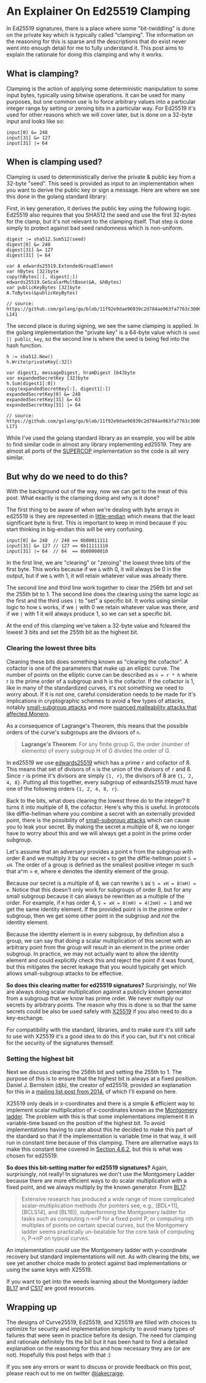 # An Explainer On Ed25519 Clamping

In Ed25519 signatures, there is a place where some "bit-twiddling" is done on the
private key which is typically called "clamping". The information on the
reasoning for this is sparse and the descriptions that do exist never went into
enough detail for me to fully understand it. This post aims to explain the
rationale for doing this clamping and why it works.

## What is clamping?

Clamping is the action of applying some deterministic manipulation to some
input bytes, typically using bitwise operations. It can be used for many
purposes, but one common use is to force arbitrary values into a particular
integer range by setting or zeroing bits in a particular way. For Ed25519 it's
used for other reasons which we will cover later, but is done on a 32-byte
input and looks like so:

```
input[0] &= 248
input[31] &= 127
input[31] |= 64
```

## When is clamping used?

Clamping is used to deterministically derive the private & public key from
a 32-byte "seed". This seed is provided as input to an implementation when you
want to derive the public key or sign a message. Here are where we see this done
in the golang standard library:

First, in key generation, it derives the public key using the following logic.
Ed25519 also requires that you SHA512 the seed and use the first 32-bytes for
the clamp, but it's not relevant to the clamping itself. That step is done
simply to protect against bad seed randomness which is non-uniform.

```
digest := sha512.Sum512(seed)
digest[0] &= 248
digest[31] &= 127
digest[31] |= 64

var A edwards25519.ExtendedGroupElement
var hBytes [32]byte
copy(hBytes[:], digest[:])
edwards25519.GeScalarMultBase(&A, &hBytes)
var publicKeyBytes [32]byte
A.ToBytes(&publicKeyBytes)

// source: https://github.com/golang/go/blob/11f92e9dae96939c2d784ae963fa7763c300660b/src/crypto/ed25519/ed25519.go#L98-L141
```

The second place is during signing, we see the same clamping is applied. In the
golang implementation the "private key" is a 64-byte value which is `seed ||
public_key`, so the second line is where the seed is being fed into the hash
function.

```
h := sha512.New()
h.Write(privateKey[:32])

var digest1, messageDigest, hramDigest [64]byte
var expandedSecretKey [32]byte
h.Sum(digest1[:0])
copy(expandedSecretKey[:], digest1[:])
expandedSecretKey[0] &= 248
expandedSecretKey[31] &= 63
expandedSecretKey[31] |= 64

// source: https://github.com/golang/go/blob/11f92e9dae96939c2d784ae963fa7763c300660b/src/crypto/ed25519/ed25519.go#L162-L171
```

While I've used the golang standard library as an example, you will be able to
find similar code in almost any library implementing ed25519. They are almost
all ports of the [SUPERCOP] implementation so the code is all very similar.

[SUPERCOP]: http://bench.cr.yp.to/supercop.html

## But why do we need to do this?

With the background out of the way, now we can get to the meat of this post.
What exactly is the clamping doing and why is it done?

The first thing to be aware of when we're dealing with byte arrays in ed25519
is they are represented in [little-endian] which means that the least
significant byte is first. This is important to keep in mind because if you
start thinking in big-endian this will be very confusing.

[little-endian]: https://en.wikipedia.org/wiki/Endianness

```
input[0] &= 248  // 248 == 0b00011111
input[31] &= 127 // 127 == 0b11111110
input[31] |= 64  // 64  == 0b00000010
```

In the first line, we are "clearing" or "zeroing" the lowest three bits of the
first byte. This works because if we `&` with 0, it will always be 0 in the
output, but if we `&` with 1, it will retain whatever value was already there.

The second line and third line work together to clear the 256th bit and set the
255th bit to 1. The second line does the clearing using the same logic as the
first and the third uses `|` to "set" a specific bit. It works using similar
logic to how `&` works, if we `|` with 0 we retain whatever value was there,
and if we `|` with 1 it will always produce 1, so we can set a specific bit.

At the end of this clamping we've taken a 32-byte value and fcleared the lowest
3 bits and set the 255th bit as the highest bit.

### Clearing the lowest three bits

Cleaning these bits does something known as "clearing the cofactor". A cofactor
is one of the parameters that make up an elliptic curve. The number of points
on the elliptic curve can be described as `n = r * h` where r is the prime
order of a subgroup and h is the cofactor. If the cofactor is 1, like in many
of the standardized curves, it's not something we need to worry about.  If it
is not one, careful consideration needs to be made for it's implications in
cryptographic schemes to avoid a few types of attacks, notably [small-subgroup
attacks] and more [nuanced malleability attacks that affected
Monero][monero-attack].

As a consequence of Lagrange's Theorem, this means that the possible orders of
the curve's subgroups are the divisors of `n`.

> **Lagrange's Theorem**: For any finite group G, the order (number of
> elements) of every subgroup H of G divides the order of G.

In ed25519 we use [edwards25519] which has a prime `r` and cofactor of 8. This
means that set of divisors of `n` is the union of the divisors of `r` and 8.
Since `r` is prime it's divisors are simply `{1, r}`, the divisors of 8 are
`{1, 2, 4, 8}`. Putting all this together, every subgroup of edwards25519 must
have one of the following orders `{1, 2, 4, 8, r}`.

Back to the bits, what does clearing the lowest three do to the integer? It
turns it into multiple of 8, the cofactor. Here's why this is useful. In
protocols like diffie-hellman where you combine a secret with an externally
provided point, there is the possibility of [small-subgroup attacks] which can
cause you to leak your secret. By making the secret a multiple of 8, we no
longer have to worry about this and we will always get a point in the prime
order subgroup.

Let's assume that an adversary provides a point `H` from the subgroup with
order 8 and we multiply it by our secret `x` to get the diffie-hellman point `S
= xH`. The order of a group is defined as the smallest positive integer m such
that a^m = e, where e denotes the identity element of the group.

Because our secret is a multiple of 8, we can rewrite `S` as `S = xH = 8(mH) =
e`. Notice that this doesn't only work for subgroups of order 8, but for any
small subgroup because it can always be rewritten as a multiple of the order.
For example, if `H` has order 4, `S = xH = 8(mH) = 4(2mH) = 1` and we get the
same identity element. If the provided point is in the prime order `r`
subgroup, then we get some other point in the subgroup and _not_ the identity
element.

Because the identity element is in every subgroup, by definition also a group, we
can say that doing a scalar multiplication of this secret with an arbitrary
point from the group will result in an element in the prime order subgroup. In
practice, we may not actually want to allow the identity element and could
explicitly check this and reject the point if it was found, but this mitigates
the secret leakage that you would typically get which allows small-subgroup
attacks to be effective.

**So does this clearing matter for ed25519 signatures?** Surprisingly, no! We
are always doing scalar multiplication against a publicly known generator from
a subgroup that we know has prime order. We never multiply our secrets by
arbitrary points. The reason why this is done is so that the same secrets could
be also be used safely with [X25519] if you also need to do a key-exchange.

For compatibility with the standard, libraries, and to make sure it's still
safe to use with X25519 it's a good idea to do this if you can, but it's not
critical for the security of the signatures themself.

[small-subgroup attacks]: https://tools.ietf.org/html/rfc2785
[monero-attack]: https://web.getmonero.org/2017/05/17/disclosure-of-a-major-bug-in-cryptonote-based-currencies.html
[edwards25519]: https://tools.ietf.org/html/rfc7748#section-4.1
[X25519]: https://tools.ietf.org/html/rfc7748#section-5

### Setting the highest bit

Next we discuss clearing the 256th
bit and setting the 255th to 1. The purpose of this is to ensure that the
highest bit is always at a fixed position. Daniel J. Bernstein (djb), the
creator of ed25519, provided an explanation for this in a [mailing list post
from 2014], of which I'll expand on here.

X25519 only deals in x-coordinates and there is a simple & efficient way to
implement scalar multiplication of x-coordinates known as the [Montgomery
ladder][ladder]. The problem with this is that some implementations implement
it in variable-time based on the position of the highest bit. To avoid
implementations having to care about this he decided to make this part of the
standard so that if the implementation is variable time in that way, it will
run in constant time because of this clamping. There are alternative ways to
make this constant time covered in [Section 4.6.2][ladder], but this is what
was chosen for ed25519.

**So does this bit-setting matter for ed25519 signatures?** Again,
surprisingly, not really! In signatures we don't use the Montgomery Ladder
because there are more efficient ways to do scalar multiplication with a fixed
point, and we always multiply by the known generator. From [BL17][ladder]:

> Extensive research has produced a wide range of more complicated
> scalar-multiplication methods (for pointers see, e.g., [BDL+11],[BCLS14], and
> [BL16]), outperforming the Montgomery ladder for tasks such as computing n→nP for
> a fixed point P, or computing nth multiples of points on certain special curves, but
> the Montgomery ladder seems practically un-beatable for the core task of
> computing n, P→nP on typical curves.

An implementation _could_ use the Montgomery ladder with y-coordinate recovery
but standard implementations will not. As with clearing the bits, we see
yet another choice made to protect against bad implementations or using the
same keys with X25519.

If you want to get into the weeds learning about the Montgomery ladder
[BL17][ladder] and [CS17][Costello] are good resources.

[mailing list post from 2014]: https://mailarchive.ietf.org/arch/msg/cfrg/pt2bt3fGQbNF8qdEcorp-rJSJrc/
[ladder]: https://eprint.iacr.org/2017/293.pdf
[Costello]: https://eprint.iacr.org/2017/212.pdf

## Wrapping up

The designs of Curve25519, Ed25519, and X25519 are filled with choices to
optimize for security and implementation simplicity to avoid many types of
failures that were seen in practice before its design. The need for clamping
and rationale definitely fits the bill but it has been hard to find a detailed
explanation on the reasoning for this and how necessary they are (or are not).
Hopefully this post helps with that :)

If you see any errors or want to discuss or provide feedback on this post, 
please reach out to me on twitter [@jakecraige](https://twitter.com/jakecraige).
